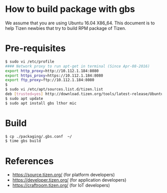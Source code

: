 
How to build package with gbs
===============================

We assume that you are using Ubuntu 16.04 X86_64. 
This document is to help Tizen newbies that try to build RPM package of Tizen.

# Pre-requisites
```bash
$ sudo vi /etc/profile
#### Network proxy to run apt-get in terminal (Since Apr-08-2016)
export http_proxy=http://10.112.1.184:8080
export https_proxy=https://10.112.1.184:8080
export ftp_proxy=ftp://10.112.1.184:8080
$
$ sudo vi /etc/apt/sources.list.d/tizen.list
deb [trusted=yes] http://download.tizen.org/tools/latest-release/Ubuntu_16.04/ / # upgraded to xenial
$ sudo apt update
$ sudo apt install gbs lthor mic
```

# Build
```bash
$ cp ./packaging/.gbs.conf  ~/
$ time gbs build
```


# References
* https://source.tizen.org/ (for platform developers)
* https://developer.tizen.org/ (for application developers)
* https://craftroom.tizen.org/ (for IoT developers)
